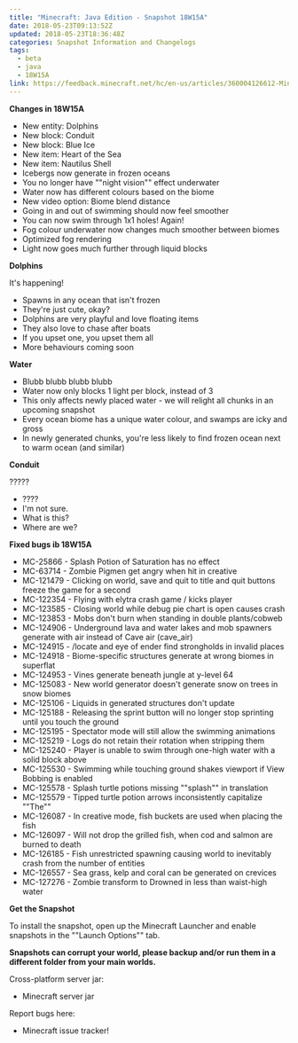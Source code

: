 ```yaml
---
title: "Minecraft: Java Edition - Snapshot 18W15A"
date: 2018-05-23T09:13:52Z
updated: 2018-05-23T18:36:48Z
categories: Snapshot Information and Changelogs
tags:
  - beta
  - java
  - 18W15A
link: https://feedback.minecraft.net/hc/en-us/articles/360004126612-Minecraft-Java-Edition-Snapshot-18W15A
---
```


**Changes in 18W15A**

- New entity: Dolphins
- New block: Conduit
- New block: Blue Ice
- New item: Heart of the Sea
- New item: Nautilus Shell
- Icebergs now generate in frozen oceans
- You no longer have ""night vision"" effect underwater
- Water now has different colours based on the biome
- New video option: Biome blend distance
- Going in and out of swimming should now feel smoother
- You can now swim through 1x1 holes! Again!
- Fog colour underwater now changes much smoother between biomes
- Optimized fog rendering
- Light now goes much further through liquid blocks

  
**Dolphins**  
  
It's happening!

- Spawns in any ocean that isn't frozen
- They're just cute, okay?
- Dolphins are very playful and love floating items
- They also love to chase after boats
- If you upset one, you upset them all
- More behaviours coming soon

  
**Water**  
  

- Blubb blubb blubb blubb
- Water now only blocks 1 light per block, instead of 3
- This only affects newly placed water - we will relight all chunks in an upcoming snapshot
- Every ocean biome has a unique water colour, and swamps are icky and gross
- In newly generated chunks, you're less likely to find frozen ocean next to warm ocean (and similar)

  
**Conduit**  
  
?????

- ????
- I'm not sure.
- What is this?
- Where are we?

  
**Fixed bugs ib 18W15A**  
  

- MC-25866 - Splash Potion of Saturation has no effect
- MC-63714 - Zombie Pigmen get angry when hit in creative
- MC-121479 - Clicking on world, save and quit to title and quit buttons freeze the game for a second
- MC-122354 - Flying with elytra crash game / kicks player
- MC-123585 - Closing world while debug pie chart is open causes crash
- MC-123853 - Mobs don't burn when standing in double plants/cobweb
- MC-124906 - Underground lava and water lakes and mob spawners generate with air instead of Cave air (cave_air)
- MC-124915 - /locate and eye of ender find strongholds in invalid places
- MC-124918 - Biome-specific structures generate at wrong biomes in superflat
- MC-124953 - Vines generate beneath jungle at y-level 64
- MC-125083 - New world generator doesn't generate snow on trees in snow biomes
- MC-125106 - Liquids in generated structures don't update
- MC-125188 - Releasing the sprint button will no longer stop sprinting until you touch the ground
- MC-125195 - Spectator mode will still allow the swimming animations
- MC-125219 - Logs do not retain their rotation when stripping them
- MC-125240 - Player is unable to swim through one-high water with a solid block above
- MC-125530 - Swimming while touching ground shakes viewport if View Bobbing is enabled
- MC-125578 - Splash turtle potions missing ""splash"" in translation
- MC-125579 - Tipped turtle potion arrows inconsistently capitalize ""The""
- MC-126087 - In creative mode, fish buckets are used when placing the fish
- MC-126097 - Will not drop the grilled fish, when cod and salmon are burned to death
- MC-126185 - Fish unrestricted spawning causing world to inevitably crash from the number of entities
- MC-126557 - Sea grass, kelp and coral can be generated on crevices
- MC-127276 - Zombie transform to Drowned in less than waist-high water

  
**Get the Snapshot**  
  
To install the snapshot, open up the Minecraft Launcher and enable snapshots in the ""Launch Options"" tab.  
  
**Snapshots can corrupt your world, please backup and/or run them in a different folder from your main worlds.**  
  
Cross-platform server jar:

- Minecraft server jar

Report bugs here:

- Minecraft issue tracker!
